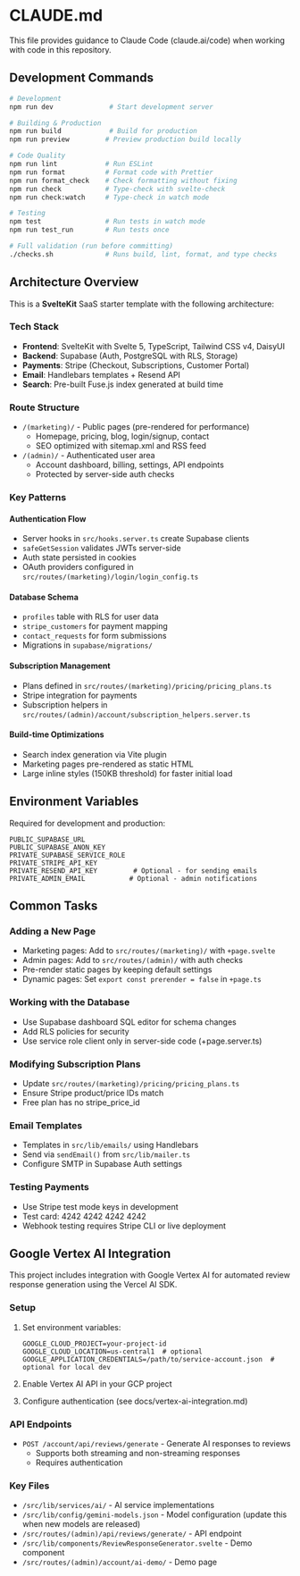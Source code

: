 # CLAUDE.md

This file provides guidance to Claude Code (claude.ai/code) when working with code in this repository.

## Development Commands

```bash
# Development
npm run dev              # Start development server

# Building & Production
npm run build            # Build for production
npm run preview         # Preview production build locally

# Code Quality
npm run lint            # Run ESLint
npm run format          # Format code with Prettier
npm run format_check    # Check formatting without fixing
npm run check           # Type-check with svelte-check
npm run check:watch     # Type-check in watch mode

# Testing
npm test                # Run tests in watch mode
npm run test_run        # Run tests once

# Full validation (run before committing)
./checks.sh             # Runs build, lint, format, and type checks
```

## Architecture Overview

This is a **SvelteKit** SaaS starter template with the following architecture:

### Tech Stack

- **Frontend**: SvelteKit with Svelte 5, TypeScript, Tailwind CSS v4, DaisyUI
- **Backend**: Supabase (Auth, PostgreSQL with RLS, Storage)
- **Payments**: Stripe (Checkout, Subscriptions, Customer Portal)
- **Email**: Handlebars templates + Resend API
- **Search**: Pre-built Fuse.js index generated at build time

### Route Structure

- `/(marketing)/` - Public pages (pre-rendered for performance)
  - Homepage, pricing, blog, login/signup, contact
  - SEO optimized with sitemap.xml and RSS feed
- `/(admin)/` - Authenticated user area
  - Account dashboard, billing, settings, API endpoints
  - Protected by server-side auth checks

### Key Patterns

#### Authentication Flow

- Server hooks in `src/hooks.server.ts` create Supabase clients
- `safeGetSession` validates JWTs server-side
- Auth state persisted in cookies
- OAuth providers configured in `src/routes/(marketing)/login/login_config.ts`

#### Database Schema

- `profiles` table with RLS for user data
- `stripe_customers` for payment mapping
- `contact_requests` for form submissions
- Migrations in `supabase/migrations/`

#### Subscription Management

- Plans defined in `src/routes/(marketing)/pricing/pricing_plans.ts`
- Stripe integration for payments
- Subscription helpers in `src/routes/(admin)/account/subscription_helpers.server.ts`

#### Build-time Optimizations

- Search index generation via Vite plugin
- Marketing pages pre-rendered as static HTML
- Large inline styles (150KB threshold) for faster initial load

## Environment Variables

Required for development and production:

```
PUBLIC_SUPABASE_URL
PUBLIC_SUPABASE_ANON_KEY
PRIVATE_SUPABASE_SERVICE_ROLE
PRIVATE_STRIPE_API_KEY
PRIVATE_RESEND_API_KEY         # Optional - for sending emails
PRIVATE_ADMIN_EMAIL           # Optional - admin notifications
```

## Common Tasks

### Adding a New Page

- Marketing pages: Add to `src/routes/(marketing)/` with `+page.svelte`
- Admin pages: Add to `src/routes/(admin)/` with auth checks
- Pre-render static pages by keeping default settings
- Dynamic pages: Set `export const prerender = false` in `+page.ts`

### Working with the Database

- Use Supabase dashboard SQL editor for schema changes
- Add RLS policies for security
- Use service role client only in server-side code (+page.server.ts)

### Modifying Subscription Plans

- Update `src/routes/(marketing)/pricing/pricing_plans.ts`
- Ensure Stripe product/price IDs match
- Free plan has no stripe_price_id

### Email Templates

- Templates in `src/lib/emails/` using Handlebars
- Send via `sendEmail()` from `src/lib/mailer.ts`
- Configure SMTP in Supabase Auth settings

### Testing Payments

- Use Stripe test mode keys in development
- Test card: 4242 4242 4242 4242
- Webhook testing requires Stripe CLI or live deployment

## Google Vertex AI Integration

This project includes integration with Google Vertex AI for automated review response generation using the Vercel AI SDK.

### Setup

1. Set environment variables:
   ```
   GOOGLE_CLOUD_PROJECT=your-project-id
   GOOGLE_CLOUD_LOCATION=us-central1  # optional
   GOOGLE_APPLICATION_CREDENTIALS=/path/to/service-account.json  # optional for local dev
   ```

2. Enable Vertex AI API in your GCP project

3. Configure authentication (see docs/vertex-ai-integration.md)

### API Endpoints

- `POST /account/api/reviews/generate` - Generate AI responses to reviews
  - Supports both streaming and non-streaming responses
  - Requires authentication

### Key Files

- `/src/lib/services/ai/` - AI service implementations
- `/src/lib/config/gemini-models.json` - Model configuration (update this when new models are released)
- `/src/routes/(admin)/api/reviews/generate/` - API endpoint
- `/src/lib/components/ReviewResponseGenerator.svelte` - Demo component
- `/src/routes/(admin)/account/ai-demo/` - Demo page
